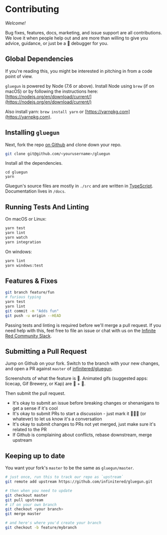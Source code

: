 # Contributing

_Welcome!_

Bug fixes, features, docs, marketing, and issue support are all contributions. We love it when people help out and are more than willing to give you advice, guidance, or just be a 🐥 debugger for you.

## Global Dependencies

If you're reading this, you might be interested in pitching in from a code point of view.

`gluegun` is powered by Node (7.6 or above). Install Node using `brew` (if on macOS) or by following the instructions here: [https://nodejs.org/en/download/current/](https://nodejs.org/en/download/current/)

Also install yarn: `brew install yarn` or [https://yarnpkg.com](https://yarnpkg.com).

## Installing `gluegun`

Next, fork the repo [on Github](https://github.com/infinitered/gluegun) and clone down your repo.

```sh
git clone git@github.com/<yourusername>/gluegun
```

Install all the dependencies.

```
cd gluegun
yarn
```

Gluegun's source files are mostly in `./src` and are written in [TypeScript](www.typescriptlang.org). Documentation lives in `/docs`.

## Running Tests And Linting

On macOS or Linux:

```sh
yarn test
yarn lint
yarn watch
yarn integration
```

On windows:

```sh
yarn lint
yarn windows:test
```

## Features & Fixes

```sh
git branch feature/fun
# furious typing
yarn test
yarn lint
git commit -m "Adds fun"
git push -u origin --HEAD
```

Passing tests and linting is required before we'll merge a pull request. If you need help with this, feel free to file an issue or chat with us on the [Infinite Red Community Slack](http://community.infinite.red).

## Submitting a Pull Request

Jump on Github on your fork. Switch to the branch with your new changes, and
open a PR against `master` of [infinitered/gluegun](https://github.com/infinitered/gluegun).

Screenshots of what the feature is 💯. Animated gifs (suggested apps: licecap, Gif Brewery, or Kap) are 💯 + 🦄.

Then submit the pull request.

- It's okay to submit an issue before breaking changes or shenanigans to get a sense if it's cool
- It's okay to submit PRs to start a discussion - just mark it 🚨🚨🚨 (or whatever) to let us know it's a conversation
- It's okay to submit changes to PRs not yet merged, just make sure it's related to the PR
- If Github is complaining about conflicts, rebase downstream, merge upstream

## Keeping up to date

You want your fork's `master` to be the same as `gluegun/master`.

```sh
# just once, run this to track our repo as `upstream`
git remote add upstream https://github.com/infinitered/gluegun.git

# then when you need to update
git checkout master
git pull upstream
# if on your own branch
git checkout <your branch>
git merge master

# and here's where you'd create your branch
git checkout -b feature/mybranch
```
